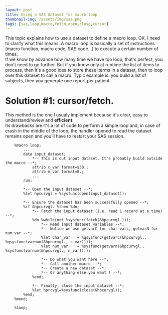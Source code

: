 ```yaml
---
layout: post
title: Using a SAS dataset for macro loop
thumbnail-img: /assets/img/sas.png
tags: [sas,loop,macro,fetch,open,close,cursor]
---
```


This topic explains how to use a dataset to define a macro loop. OK, I need to clarify what this means. A macro loop is basically a set of instructions (macro function, macro code, SAS code...) to execute a certain number of times.  
If we know by advance how many time we have too loop, that's perfect, you don't need to go further. But if you know only at runtime the list of items to process, then it's a good idea to store 
these iterms in a dataset, then to loop over this dataset to call a macro. Typic example is: you build a list of subjects, then you generate one report per patient.

# Solution #1: cursor/fetch.
This method is the one I usualy implement because it's clear, easy to understand/review and **efficient**.  
Its drawbacks are it's a lot of code to perform a simple loop and, in case of crash in the middle of the loop, the handler opened to read the dataset remains open and you'll have to restart your SAS session.
```
    %macro loop;
        ...
        data input_dataset;
            *-- This is out input dataset. It's probably build outside the macro --*;
            attrib c_var format=$30.;
            attrib n_var format=8.;
            ...
        run;
        
        *-- Open the input dataset --*;
	    %let hpcurvgl = %sysfunc(open(input_dataset));
        
        *-- Ensure the dataset has been successfully opened --*;
        %if &hpcurvgl. %then %do;
            *-- Fetch the input dataset (i.e. read 1 record at a time) --*;
            %do %while(not %sysfunc(fetch(&hpcurvgl.)));
                *-- Read input dataset variables --*;
                *-- Notice we use getvarC for char vars, getvarN for num var --*;
                %let char_var   = %qsysfunc(getvarc(&hpcurvgl., %qsysfunc(varnum(&hpcurvgl., c_var))));
                %let num_var    = %sysfunc(getvarn(&hpcurvgl., %sysfunc(varnum(&hpcurvgl., n_var))));
                
                *-- Do what you want here --*;
                *-- Call another macro --*;
                *-- Create a new dataset --*;
                *-- Or anything else you want ! --*;
            %end;

            *-- Finally, close the input dataset --*;
            %let hprcvgl=%sysfunc(close(&hpcurvgl));
        %end;
    %mend;
      
    %loop;
```

